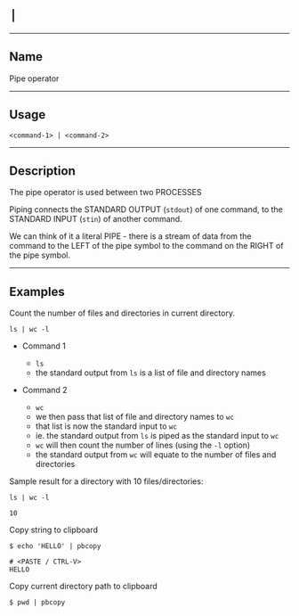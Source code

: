 # `|`

---
## Name

Pipe operator

---
## Usage
```
<command-1> | <command-2>
```

---
## Description
The pipe operator is used between two PROCESSES

Piping connects the STANDARD OUTPUT (`stdout`) of one command,
to the STANDARD INPUT (`stin`) of another command.

We can think of it a literal PIPE - there is a stream of data from the command to the LEFT of the pipe symbol to the command on the RIGHT of the pipe symbol.


---
## Examples
Count the number of files and directories in current directory.
```
ls | wc -l
```

* Command 1
  - `ls`
  - the standard output from `ls` is a list of file and directory names

* Command 2
  - `wc`
  - we then pass that list of file and directory names to `wc`
  - that list is now the standard input to `wc`
  - ie. the standard output from `ls` is piped as the standard input to `wc`
  - `wc` will then count the number of lines (using the `-l` option)
  - the standard output from `wc` will equate to the number of files and directories

Sample result for a directory with 10 files/directories:
```
ls | wc -l

10
```

Copy string to clipboard
```
$ echo 'HELLO' | pbcopy

# <PASTE / CTRL-V>
HELLO
```

Copy current directory path to clipboard
```
$ pwd | pbcopy
```
